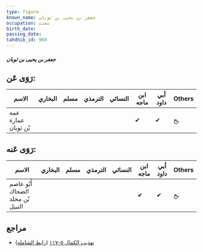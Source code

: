 ```yaml
---
type: figure
known_name: جعفر بن يحيى بن ثوبان
occupation: محدث
birth_date:
passing_date:
tahdhib_id: 960
---
```

##### جعفر بن يحيى بن ثوبان

## رَوَى عَن:
| الاسم               | البخاري | مسلم | الترمذي | النسائي | ابن ماجه | أبي داود | Others |
| ------------------- | ------- | ---- | ------- | ------- | -------- | -------- | ------ |
| عمه عمارة بْن ثوبان |         |      |         |         | ✔        | ✔        | بخ     |
## رَوَى عَنه:
| الاسم                             | البخاري | مسلم | الترمذي | النسائي | ابن ماجه | أبي داود | Others |
| --------------------------------- | ------- | ---- | ------- | ------- | -------- | -------- | ------ |
| أَبُو عاصم الضحاك بْن مخلد النبيل |         |      |         |         | ✔        | ✔        | بخ     |
## مراجع
- [تهذيب الكمال ٥-١١٧](obsidian://open?vault=Tahdhib-al-Kamal&file=Figures/٩٦٠-جعفر%20بن%20يحيى%20بن%20ثوبان) ([رابط الشاملة](https://shamela.ws/book/3722/2195))